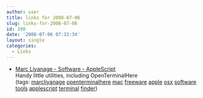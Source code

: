 ```yaml
---
author: user
title: links for 2008-07-06
slug: links-for-2008-07-06
id: 390
date: '2008-07-06 07:32:34'
layout: single
categories:
  - Links
---
```


*   [Marc Liyanage - Software - AppleScript](http://www.entropy.ch/software/applescript/welcome.html)  
    Handy little utilities, including OpenTerminalHere  
    (tags: [marcliyanage](http://del.icio.us/superpat/marcliyanage) [openterminalhere](http://del.icio.us/superpat/openterminalhere) [mac](http://del.icio.us/superpat/mac) [freeware](http://del.icio.us/superpat/freeware) [apple](http://del.icio.us/superpat/apple) [osx](http://del.icio.us/superpat/osx) [software](http://del.icio.us/superpat/software) [tools](http://del.icio.us/superpat/tools) [applescript](http://del.icio.us/superpat/applescript) [terminal](http://del.icio.us/superpat/terminal) [finder](http://del.icio.us/superpat/finder))  

